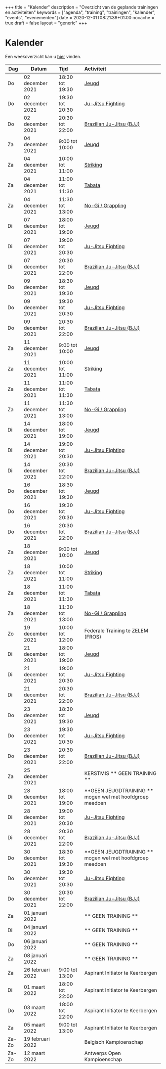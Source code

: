 +++
title = "Kalender"
description = "Overzicht van de geplande trainingen en activiteiten"
keywords = ["agenda", "training", "trainingen", "kalender", "events", "evenementen"]
date = 2020-12-01T08:21:39+01:00
nocache = true
draft = false
layout = "generic"
+++

# Kalender

Een weekoverzicht kan u [hier](/trainingen) vinden.
    
| Dag       |Datum                  |Tijd       | Activiteit                                                     |
| ----------|-----------------------|:----------|:---------------------------------------------------------------|
|Do         | 02 december 2021       |18:30 tot 19:30|[Jeugd](/jeugd)                                             |
|Do         | 02 december 2021       |19:30 tot 20:30|[Ju-Jitsu Fighting](/fighting)                              |                        
|Do         | 02 december 2021       |20:30 tot 22:00|[Brazilian Ju-Jitsu (BJJ)](/bjj)                            |
|Za         | 04 december 2021       |9:00  tot 10:00|[Jeugd](/jeugd)                                             |                           
|Za         | 04 december 2021       |10:00 tot 11:00|[Striking](/striking)                                       |             
|Za         | 04 december 2021       |11:00 tot 11:30|[Tabata](/tabata)                                           |                           
|Za         | 04 december 2021       |11:30 tot 13:00|[No-Gi / Grappling](/grappling)                             |
|Di         | 07 december 2021       |18:00 tot 19:00|[Jeugd](/jeugd)                                             |                        
|Di         | 07 december 2021       |19:00 tot 20:30|[Ju-Jitsu Fighting](/fighting)                              |                        
|Di         | 07 december 2021       |20:30 tot 22:00|[Brazilian Ju-Jitsu (BJJ)](/bjj)                            |                          
|Do         | 09 december 2021       |18:30 tot 19:30|[Jeugd](/jeugd)                                             |
|Do         | 09 december 2021       |19:30 tot 20:30|[Ju-Jitsu Fighting](/fighting)                              |                        
|Do         | 09 december 2021       |20:30 tot 22:00|[Brazilian Ju-Jitsu (BJJ)](/bjj)                            |
|Za         | 11 december 2021       |9:00  tot 10:00|[Jeugd](/jeugd)                                             |                           
|Za         | 11 december 2021       |10:00 tot 11:00|[Striking](/striking)                                       |             
|Za         | 11 december 2021       |11:00 tot 11:30|[Tabata](/tabata)                                           |                           
|Za         | 11 december 2021       |11:30 tot 13:00|[No-Gi / Grappling](/grappling)                             |
|Di         | 14 december 2021       |18:00 tot 19:00|[Jeugd](/jeugd)                                             |                        
|Di         | 14 december 2021       |19:00 tot 20:30|[Ju-Jitsu Fighting](/fighting)                              |                        
|Di         | 14 december 2021       |20:30 tot 22:00|[Brazilian Ju-Jitsu (BJJ)](/bjj)                            |                          
|Do         | 16 december 2021       |18:30 tot 19:30|[Jeugd](/jeugd)                                             |
|Do         | 16 december 2021       |19:30 tot 20:30|[Ju-Jitsu Fighting](/fighting)                              |                        
|Do         | 16 december 2021       |20:30 tot 22:00|[Brazilian Ju-Jitsu (BJJ)](/bjj)                            |
|Za         | 18 december 2021       |9:00  tot 10:00|[Jeugd](/jeugd)                                             |                           
|Za         | 18 december 2021       |10:00 tot 11:00|[Striking](/striking)                                       |             
|Za         | 18 december 2021       |11:00 tot 11:30|[Tabata](/tabata)                                           |                           
|Za         | 18 december 2021       |11:30 tot 13:00|[No-Gi / Grappling](/grappling)                             |
|Zo         | 19 december 2021       |10:00 tot 12:00|Federale Training te ZELEM (FROS)                           |
|Di         | 21 december 2021       |18:00 tot 19:00|[Jeugd](/jeugd)                                             |                        
|Di         | 21 december 2021       |19:00 tot 20:30|[Ju-Jitsu Fighting](/fighting)                              |                        
|Di         | 21 december 2021       |20:30 tot 22:00|[Brazilian Ju-Jitsu (BJJ)](/bjj)                            |                          
|Do         | 23 december 2021       |18:30 tot 19:30|[Jeugd](/jeugd)                                             |
|Do         | 23 december 2021       |19:30 tot 20:30|[Ju-Jitsu Fighting](/fighting)                              |                        
|Do         | 23 december 2021       |20:30 tot 22:00|[Brazilian Ju-Jitsu (BJJ)](/bjj)                            |
|Za         | 25 december 2021       | | KERSTMIS ** GEEN TRAINING **                               |
|Di         | 28 december 2021       |18:00 tot 19:00| **GEEN JEUGDTRAINING ** mogen wel met hoofdgroep meedoen                                             |                        
|Di         | 28 december 2021       |19:00 tot 20:30|[Ju-Jitsu Fighting](/fighting)                              |                        
|Di         | 28 december 2021       |20:30 tot 22:00|[Brazilian Ju-Jitsu (BJJ)](/bjj)                            |                          
|Do         | 30 december 2021       |18:30 tot 19:30|**GEEN JEUGDTRAINING ** mogen wel met hoofdgroep meedoen                                             |
|Do         | 30 december 2021       |19:30 tot 20:30|[Ju-Jitsu Fighting](/fighting)                              |                        
|Do         | 30 december 2021       |20:30 tot 22:00|[Brazilian Ju-Jitsu (BJJ)](/bjj)                            |
|Za         | 01 januari 2022       |               | ** GEEN TRAINING **                                        |
|Di         | 04 januari 2022       |               | ** GEEN TRAINING **                                        |
|Do         | 06 januari 2022       |               | ** GEEN TRAINING **                                        |
|Za         | 08 januari 2022       |               | ** GEEN TRAINING **                                        |
|Za         | 26 februari 2022      |9:00 tot 13:00 | Aspirant Initiator te Keerbergen                           |
|Di         | 01 maart 2022         |18:00 tot 22:00| Aspirant Initiator te Keerbergen                           |
|Do         | 03 maart 2022         |18:00 tot 22:00| Aspirant Initiator te Keerbergen                           |
|Za         | 05 maart 2022         |9:00 tot 13:00 | Aspirant Initiator te Keerbergen                           |
|Za-Zo      | 19 februari 2022      |               | Belgisch Kampioenschap                                     |
|Za-Zo      | 12 maart 2022         |               | Antwerps Open Kampioenschap                                |